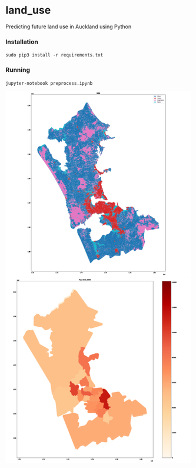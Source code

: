 # land_use
Predicting future land use in Auckland using Python


### Installation

`sudo pip3 install -r requirements.txt`

### Running

`jupyter-notebook preprocess.ipynb`

![land_use.gif](land_use.gif)
![pop.gif](pop.gif)

